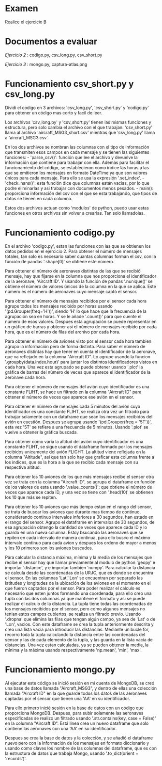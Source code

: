 # Examen
Realice el ejercicio B
# Documentos a evaluar
_Ejercicio 2_ : codigo.py, csv_long.py, csv_short.py 

_Ejercicio 3_ : mongo.py, captura-atlas.png
# Funcionamiento csv_short.py y csv_long.py
Dividi el codigo en 3 archivos: 'csv_long.py', 'csv_short.py' y 'codigo.py' para obtener un código mas corto y facil de leer.

Los archivos 'csv_long.py' y 'csv_short.py' tienen las mismas funciones y estructura, pero solo cambia el archivo con el que trabajan. 'csv_short.py' llama al archivo 'aircraft_MSG3_short.csv' mientras que 'csv_long.py' llama a 'aircraft_MSG3.csv'.

En los dos archivos se nombran las columnas con el tipo de información que transmiten esos campos en cada mensaje y se tienen las siguientes funciones:
    - 'parse_csv()': función que lee el archivo y devuelve la información que contiene para trabajar con ella. Además para facilitar el funcionamiento del código, se establecieron como índice las horas a las que se emitieron los mensajes en formato DateTime ya que son valores únicos para cada mensaje. Para ello se usa la expresión '.set_index'.
    - 'check_nans()': esta función dice que columnas están vacias, por lo que podre eliminarlas y asi trabajar con documentos menos pesados.
    - main(): proporciona información del csv con el que se esta trabajando, que tipos de datos se tienen en cada columna.
    
Estos dos archivos actuan como 'modulos' de python, puedo usar estas funciones en otros archivos sin volver a crearlas. Tan solo llamadolas.
# Funcionamiento codigo.py
En el archivo  'codigo.py', estan las funciones con las que se obtienen los datos pedidos en el ejercicio 2.
Para obtener el número de mensajes totales, tan solo es necesario saber cuantas columnas forman el csv, con la función de pandas '.shape[0]' se obtiene este número.

Para obtener el número de aeronaves distintas de las que se recibió mensaje, hay que fijarse en la columna que nos proporciona el identificador de la aeronave, 'Aircraft ID'. Y usando la función de pandas '.nunique()' se obtiene el  número de valores únicos de la columna en la que se aplica. Este número es el número de aeronaves cuyo mensaje captó el sensor.

Para obtener el número de mensajes recibidos por el sensor cada hora agrupe todos los mensajes recibido por horas usando '(pd.Grouper(freq='H'))', siendo 'H' lo que hace que la frecuencia de la agrupación sea en horas. Y se le añade '.count()' para que cuente el número de esos valores. Despues esta agrupación se puede representar en un gráfico de barras y obtener asi el número de mensajes recibido por cada hora, que es el número de filas del archivo por cada hora.

Para obtener el número de aviones visto por el sensor cada hora tambien agrupo la información pero de forma distinta. Para saber el número de aeronaves distintas hay que tener en cuenta el identificador de la aeronave, que va reflejado en la columna "Aircraft ID". Lo agrupe usando la funcion '.groupby(data.index.hour)' para juntar los distintos identificadores vistos en cada hora. Una vez esta agrupado se puede obtener usando '.plot' la gráfica de barras del número de veces que aparece el identificador de la aeronave cada hora.

Para obtener el número de mensajes del avión cuyo identificador es una constante FLIHT, se hace un filtrado en la columna "Aircraft ID" para obtener el número de veces que aparece ese avión en el sensor.

Para obtener el número de mensajes cada 5 minutos del avión cuyo identificador es una constante FLIHT, se realiza otra vez un filtrado para trabajar solamente con un dataframe que sean los mensajes recibidos del avión en cuestión. Despues se agrupa usando '(pd.Grouper(freq = '5T'))', esta vez '5T' se refiere a una frecuencia de 5 minutos. Usando '.plot' se vuelve a obtener la gráfica buscada.

Para obtener como varia la altitud del avión cuyo identificador es una constante FLIHT, se sigue usando el dataframe formado por los mensajes recibidos unicamente del avión FLIGHT. La altitud viene reflejada en la columna "Altitude", asi que tan solo hay que graficar esta columna frente a los índices, que es la hora a la que se recibio cada mensaje con su respectiva altitud.

Para obtener los 10 aviones de los que más mensajes recibe el sensor otra vez se trata con la columna "Aircraft ID", se agrupa el dataframe en función de los valores de esta usando '.value_counts()'; que obtiene el número de veces que aparece cada ID, y una vez se tiene con '.head(10)' se obtienen los 10 que más se repiten.

Para obtener los 10 aviones que más tiempo estan en el rango del sensor, se trata de buscar los aviones que durante mas tiempo de continuo, considerando continuo intervalos inferiores a 30 segundos, han estado en el rango del sensor. 
Agrupo el dataframe en intervalos de 30 segundos, de esa agrupación obtengo la cantidad de veces que aparece cada ID y lo guardo en una nueva columna. Estoy bsucando las aeronaves que se repiten en cada intervalo de manera continua, para ello busco el máximo intervalo continuo para cada avion y despues los ordeno de mayor a menos y los 10 primeros son los aviones buscados.

Para calcular la distancia máxima, mínima y la media de los mensajes que recibe el sensor hay que llamar previamente al modulo de python 'geopy' e importar 'distance', y e importar tambien 'numpy'. Para calcular la distancia se calcula desde las coordenadas de la URJC, que es donde se encuentra el sensor. En las columnas 'Lat','Lon' se encuentran por separado las latitudes y longitudes de la ubicación de los aviones en el momento en el que fueron captados por el sensor. Para poder realizar el calculo es necesario que esten juntos formando una coordenada, para ello creo una tupla con las dos columnas ya que mantiene el formato y asi se puede realizar el calculo de la distancia. La tupla tiene todas las coordenadas de los mensajes recibidos por el sensor, pero como algunos mensajes no tenian estos campos cubiertos, se realiza un filtrado previo. Usando '.dropna' que elimina las filas que tengan algún campo, ya sea de 'Lat' o de 'Lon', vacios. Con este dataframe se crea la tupla anteriormente descrita y creo una lista vacia para introducir las distancias. Mediante un bucle for, recorro toda la tupla calculando la distancia entre las coordenadas del sensor y las de cada elemento de la tupla, y las guarda en la lista vacia de distancias. Una vez estan calculadas, ya se pueden obtener la media, la mínima y la máxima usando respectivamente 'np.mean', 'min', 'max'.
# Funcionamiento mongo.py
Al ejecutar este código se inició sesión en mi cuenta de MongoDB, se creó una base de datos llamada "Aircraft_MSG3", y dentro de ellas una colección llamada "Aircraft ID" en la que guardé todos los datos de las aeronaves captadas por el sensor que tienen una 'AA' en su identificador.

Para ello primero inicié sesión en la base de datos con un código que proporciona MongoDB. Despues, para subir solamente las aeronaves especificadas se realizo un filtrado usando '.str.contains(key, case = False)' en la columna "Aircraft ID". Está linea crea un nuevo dataframe que solo contiene las aeronaves con una 'AA' en su identificador. 

Despues se crea la base de datos y la colección, y se añadió el dataframe nuevo pero con la información de los mensajes en formato diccionario y usando como claves los nombre de las columnas del dataframe, que es con la estructura de datos que trabaja Mongo, usando '.to_dict(orient = 'records')'.